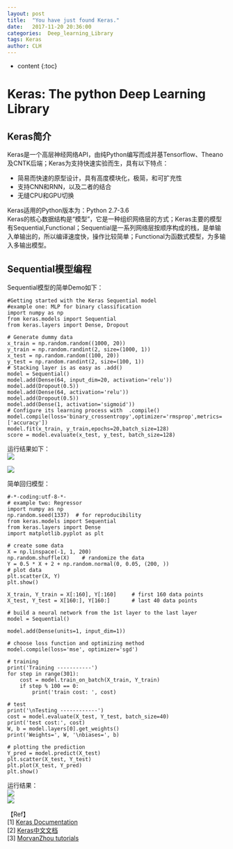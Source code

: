 ```yaml
---
layout: post
title:  "You have just found Keras."
date:   2017-11-20 20:36:00
categories:  Deep_learning_Library
tags: Keras
author: CLH
---
```


* content
{:toc}

# Keras: The python Deep Learning Library #

## Keras简介 ##
Keras是一个高层神经网络API，由纯Python编写而成并基Tensorflow、Theano及CNTK后端；Keras为支持快速实验而生，具有以下特点：     

- 简易而快速的原型设计，具有高度模块化，极简，和可扩充性
- 支持CNN和RNN，以及二者的结合
- 无缝CPU和GPU切换

Keras适用的Python版本为：Python 2.7-3.6    
Keras的核心数据结构是“模型”，它是一种组织网络层的方式；Keras主要的模型有Sequential,Functional；Sequential是一系列网络层按顺序构成的栈，是单输入单输出的，所以编译速度快，操作比较简单；Functional为函数式模型，为多输入多输出模型。    


## Sequential模型编程 ##
Sequential模型的简单Demo如下：     

	#Getting started with the Keras Sequential model
    #example one: MLP for binary classification
	import numpy as np
	from keras.models import Sequential
	from keras.layers import Dense, Dropout
	
	# Generate dummy data
	x_train = np.random.random((1000, 20))
	y_train = np.random.randint(2, size=(1000, 1))
	x_test = np.random.random((100, 20))
	y_test = np.random.randint(2, size=(100, 1))
	# Stacking layer is as easy as .add()
	model = Sequential()
	model.add(Dense(64, input_dim=20, activation='relu'))
	model.add(Dropout(0.5))
	model.add(Dense(64, activation='relu'))
	model.add(Dropout(0.5))
	model.add(Dense(1, activation='sigmoid'))
	# Configure its learning process with  .compile()
	model.compile(loss='binary_crossentropy',optimizer='rmsprop',metrics=['accuracy'])
	model.fit(x_train, y_train,epochs=20,batch_size=128)
	score = model.evaluate(x_test, y_test, batch_size=128) 

运行结果如下：    
![](https://i.imgur.com/r7Swqh1.png)    

![](https://i.imgur.com/lYu2izf.png)        
    
简单回归模型：      

	#-*-coding:utf-8-*-	
	# example two: Regressor 
	import numpy as np
	np.random.seed(1337)  # for reproducibility
	from keras.models import Sequential
	from keras.layers import Dense
	import matplotlib.pyplot as plt
	
	# create some data
	X = np.linspace(-1, 1, 200)
	np.random.shuffle(X)    # randomize the data
	Y = 0.5 * X + 2 + np.random.normal(0, 0.05, (200, ))
	# plot data
	plt.scatter(X, Y)
	plt.show()
	
	X_train, Y_train = X[:160], Y[:160]     # first 160 data points
	X_test, Y_test = X[160:], Y[160:]       # last 40 data points
	
	# build a neural network from the 1st layer to the last layer
	model = Sequential()
	
	model.add(Dense(units=1, input_dim=1)) 
	
	# choose loss function and optimizing method
	model.compile(loss='mse', optimizer='sgd')
	
	# training
	print('Training -----------')
	for step in range(301):
	    cost = model.train_on_batch(X_train, Y_train)
	    if step % 100 == 0:
	        print('train cost: ', cost)
	
	# test
	print('\nTesting ------------')
	cost = model.evaluate(X_test, Y_test, batch_size=40)
	print('test cost:', cost)
	W, b = model.layers[0].get_weights()
	print('Weights=', W, '\nbiases=', b)
	
	# plotting the prediction
	Y_pred = model.predict(X_test)
	plt.scatter(X_test, Y_test)
	plt.plot(X_test, Y_pred)
	plt.show()

运行结果：     
![](https://i.imgur.com/37dMXdm.png)    
![](https://i.imgur.com/6AH10r4.png)    

【Ref】  
[1] [Keras Documentation](https://keras.io/)      
[2] [Keras中文文档](http://keras-cn.readthedocs.io/en/latest/)     
[3] [MorvanZhou tutorials](https://github.com/MorvanZhou/tutorials/blob/master/kerasTUT/4-regressor_example.py)

